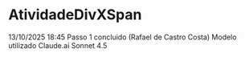 # AtividadeDivXSpan

13/10/2025 18:45
Passo 1 concluido (Rafael de Castro Costa) 
Modelo utilizado Claude.ai Sonnet 4.5